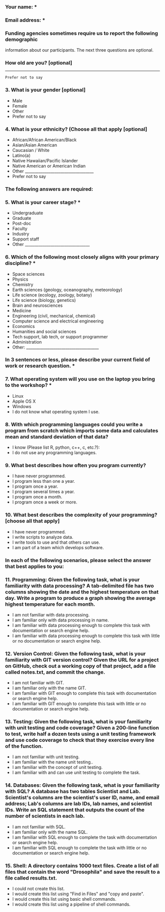 ### Your name: *

### Email address: *

### Funding agencies sometimes require us to report the following demographic
information about our participants. The next three questions are optional.

### How old are you? [optional]
____________
    Prefer not to say


### 3. What is your gender [optional]
* Male
* Female
* Other
* Prefer not to say


### 4. What is your ethnicity? (Choose all that apply [optional]
* African/African American/Black
* Asian/Asian American
* Caucasian / White
* Latino(a)
* Native Hawaiian/Pacific Islander
* Native American or American Indian
* Other ___________________________________
* Prefer not to say

### The following answers are required:

### 5. What is your career stage? *
* Undergraduate
* Graduate
* Post-doc
* Faculty
* Industry
* Support staff
* Other _________________________________


### 6. Which of the following most closely aligns with your primary discipline? *
* Space sciences
* Physics
* Chemistry
* Earth sciences (geology, oceanography, meteorology)
* Life science (ecology, zoology, botany)
* Life science (biology, genetics)
* Brain and neurosciences
* Medicine
* Engineering (civil, mechanical, chemical)
* Computer science and electrical engineering
* Economics
* Humanities and social sciences
* Tech support, lab tech, or support programmer
* Administration
* Other: _____________________________________

### In 3 sentences or less, please describe your current field of work or research question. *





### 7. What operating system will you use on the laptop you bring to the workshop? *
* Linux
* Apple OS X
* Windows
* I do not know what operating system I use.


### 8. With which programming languages could you write a program from scratch which imports some data and calculates mean and standard deviation of that data?

* I know (Please list R, python, c++, c, etc.?):
* I do not use any programming languages.


### 9. What best describes how often you program currently?
* I have never programmed.
* I program less than one a year.
* I program once a year.
* I program several times a year.
* I program once a month.
* I program once a week or more.



### 10. What best describes the complexity of your programming? [choose all that apply]
* I have never programmed.
* I write scripts to analyze data.
* I write tools to use and that others can use.
* I am part of a team which develops software.

### In each of the following scenarios, please select the answer that best applies to you:

### 11. Programming: Given the following task, what is your familiarity with data processing? A tab-delimited file has two columns showing the date and the highest temperature on that day. Write a program to produce a graph showing the average highest temperature for each month.
* I am not familiar with data processing.
* I am familiar only with data processing in name.
* I am familiar with data processing enough to complete this task with documentation or search engine help.
* I am familiar with data processing enough to complete this task with little or no documentation or search engine help.

### 12. Version Control: Given the following task, what is your familiarity with GIT version control? Given the URL for a project on GitHub, check out a working copy of that project, add a file called notes.txt, and commit the change.
* I am not familiar with GIT.
* I am familiar only with the name GIT.
* I am familiar with GIT enough to complete this task with documentation or search engine help.
* I am familiar with GIT enough to complete this task with little or no documentation or search engine help.



### 13. Testing: Given the following task, what is your familiarity with unit testing and code coverage? Given a 200-line function to test, write half a dozen tests using a unit testing framework and use code coverage to check that they exercise every line of the function.
* I am not familiar with unit testing.
* I am familiar with the name unit testing..
* I am familiar with the concept of unit testing.
* I am familiar with and can use unit testing to complete the task.


### 14. Databases: Given the following task, what is your familiarity with SQL? A database has two tables Scientist and Lab. Scientist's columns are the scientist's user ID, name, and email address; Lab's columns are lab IDs, lab names, and scientist IDs. Write an SQL statement that outputs the count of the number of scientists in each lab.
* I am not familiar with SQL.
* I am familiar only with the name SQL.
* I am familiar with SQL enough to complete the task with documentation or search engine help.
* I am familiar with SQL enough to complete the task with little or no documentation or search engine help.

### 15. Shell: A directory contains 1000 text files. Create a list of all files that contain the word "Drosophila" and save the result to a file called results.txt.
* I could not create this list.
* I would create this list using "Find in Files" and "copy and paste".
* I would create this list using basic shell commands.
* I would create this list using a pipeline of shell commands.
